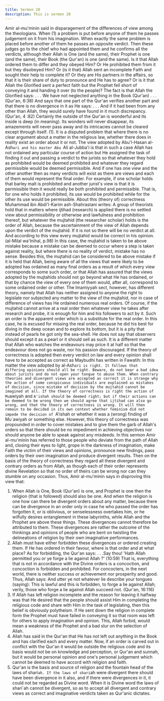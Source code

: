 ```yaml
---
title: Sermon 20
description: This is sermon 20
---
```


Amir al-mu'minin said in disparagement of the differences of view
among the theologians.
When (1) a problem is put before anyone of them he passes judgement on it from his
imagination. When exactly the same problem is placed before another of them he passes an
opposite verdict. Then these judges go to the chief who had appointed them and he confirms
all the verdicts, although their Allah is One (and the same), their Prophet is one (and the
same), their Book (the Qur'an) is one (and the same).
Is it that Allah ordered them to differ and they obeyed Him? Or He prohibited them from it
but they disobeyed Him? Or (is it that) Allah sent an incomplete Faith and sought their help to
complete it? Or they are His partners in the affairs, so that it is their share of duty to
pronounce and He has to agree? Or is it that Allah the Glorified sent a perfect faith but the
Prophet fell short of conveying it and handing it over (to the people)? The fact is that Allah
the Glorified says:
. . . We have not neglected anything in the Book (Qur'an) . . . (Qur'an, 6:38)
And says that one part of the Qur'an verifies another part and that there is no divergence in it
as He says:
. . . And if it had been from any other than Allah, they would surely have found
in it much discrepancy. (Qur'an, 4 :82)
Certainly the outside of the Qur'an is wonderful and its inside is deep (in meaning). Its
wonders will never disappear, its amazements will never pass away and its intricacies cannot
be cleared except through itself.
(1). It is a disputed problem that where there is no clear argument about a matter in the
religious law, whether there does in reality exist an order about it or not. The view adopted by
Abu'l-Hasan al-Ash`ari and his master Abu `Ali al-Jubba'i is that in such a case Allah has not
ordained any particular course of action but He assigned the task of finding it out and passing
a verdict to the jurists so that whatever they hold as prohibited would be deemed prohibited
and whatever they regard permissible would be deemed permissible. And if one has one view
and the other another then as many verdicts will exist as there are views and each of them
would represent the final order.
For example, if one scholar holds that barley malt is prohibited and another jurist's view is that
it is permissible then it would really be both prohibited and permissible. That is, for one who
holds it prohibited, its use would be prohibited while for the other its use would be permissible.
About this (theory of) correctness Muhammad ibn Abdi'l-Karim ash-Shahrastani writes:
A group of theorists hold that in matters where ijtihad (research) is applied there is no settled
view about permissibility or otherwise and lawfulness and prohibition thereof, but whatever the
mujtahid (the researcher scholar) holds is the order of Allah, because the ascertainment of the
view of Allah depends upon the verdict of the mujtahid. If it is not so there will be no verdict at
all. And according to this view every mujtahid would be correct in his opinion. (al-Milal wa'lnihal,
p.98)
In this case, the mujtahid is taken to be above mistake because a mistake can be deemed to
occur where a step is taken against reality, but where there is no reality of verdict, mistake has
no sense. Besides this, the mujtahid can be considered to be above mistake if it is held that
Allah, being aware of all the views that were likely to be adopted has ordained as many final
orders as a result of which every view corresponds to some such order, or that Allah has
assured that the views adopted by the mujtahids should not go beyond what He has ordained,
or that by chance the view of every one of them would, after all, correspond to some ordained
order or other.
The Imamiyyah sect, however, has different theory, namely that Allah has neither assigned to
anyone the right to legislate nor subjected any matter to the view of the mujtahid, nor in case
of difference of views has He ordained numerous real orders. Of course, if the mujtahid cannot
arrive at a real order then whatever view he takes after research and probe, it is enough for
him and his followers to act by it.
Such an order is the apparent order which is a substitute for the real order. In this case, he is
excused for missing the real order, because he did his best for diving in the deep ocean and to
explore its bottom, but it is a pity that instead of pearls he got only the sea-shell. He does not
say that observers should except it as a pearl or it should sell as such. It is a different matter
that Allah who watches the endeavours may price it at half so that the endeavour does not go
waste, nor his passion discouraged.
If the theory of correctness is adopted then every verdict on law and every opinion shall have
to be accepted as correct as Maybudhi has written in Fawatih:
In this matter the view adopted by al-Ash`ari is right. It follows that differing opinions should
all be right. Beware, do not bear a bad idea about jurists and do not open your tongue to
abuse them.
When contrary theories and divergent views are accepted as correct it is strange why the
action of some conspicuous individuals are explained as mistakes of decision, since mistake of
decision by the mujtahid cannot be imagined at all. If the theory of correctness is right the
action of Mu`awiyah and `A'ishah should be deemed right; but if their actions can be deemed
to be wrong then we should agree that ijtihad can also go wrong, and that the theory of
correctness is wrong. It will then remain to be decided in its own context whether feminism did
not impede the decision of `A'ishah or whether it was a (wrong) finding of Mu`awiyah or
something else.
However, this theory of correctness was propounded in order to cover mistakes and to give
them the garb of Allah's orders so that there should be no impediment in achieving objectives
nor should anyone be able to speak against any misdeeds.
In this sermon Amir al-mu'minin has referred to those people who deviate from the path of
Allah and, closing their eyes to light, grope in the darkness of imagination, make Faith the
victim of their views and opinions, pronounce new findings, pass orders by their own
imagination and produce divergent results. Then on the basis of the theory of correctness they
regard all these divergent and contrary orders as from Allah, as though each of their order
represents divine Revelation so that no order of theirs can be wrong nor can they stumble on
any occasion. Thus, Amir al-mu'minin says in disproving this view that:
1) When Allah is One, Book (Qur'an) is one, and Prophet is one then the religion (that is
followed) should also be one. And when the religion is one how can there be divergent orders
about any matter, because there can be divergence in an order only in case he who passed the
order has forgotten it, or is oblivious, or senselessness overtakes him, or he wilfully desires
entanglement in these labyrinths, while Allah and the Prophet are above these things. These
divergences cannot therefore be attributed to them. These divergences are rather the outcome
of the thinkings and opinions of people who are bent on twisting the delineations of religion by
their own imaginative performances.
2) Allah must have either forbidden these divergences or ordered creating them. If He has
ordered in their favour, where is that order and at what place? As for forbidding, the Qur'an
says:
. . .Say thou! 'Hath Allah permitted you or ye forge a lie against Allah ?' (10:59)
That is, everything that is not in accordance with the Divine orders is a concoction, and
concoction is forbidden and prohibited. For concocters, in the next world, there is neither
success or achievement nor prosperity and good. Thus, Allah says:
And utter ye not whatever lie describe your tongues (saying): This is lawful and this is
forbidden, to forge a lie against Allah; verily, those who forge a lie against Allah succeed not.
(Qur'an, 16:116)
3) If Allah has left religion incomplete and the reason for leaving it halfway
was that He desired that the people should assist Him in completing the religious code and
share with Him in the task of legislating, then this belief is obviously polytheism. If He sent
down the religion in complete form the Prophet must have failed in conveying it so that room
was left for others to apply imagination and opinion. This, Allah forbid, would mean a
weakness of the Prophet and a bad slur on the selection of Allah.
4) Allah has said in the Qur'an that He has not left out anything in the Book and has clarified
each and every matter. Now, if an order is carved out in conflict with the Qur'an it would be
outside the religious code and its basis would not be on knowledge and perception, or Qur'an
and sunnah, but it would be personal opinion and one's personal judgement which cannot be
deemed to have accord with religion and faith.
5) Qur'an is the basis and source of religion and the fountain head of the laws of shari`ah. If
the laws of shari`ah were divergent there should have been divergence in it also, and if there
were divergences in it, it could not be regarded as Divine word. When it is Divine word the
laws of shari`ah cannot be divergent, so as to accept all divergent and contrary views as
correct and imaginative verdicts taken as Qur'anic dictates.
